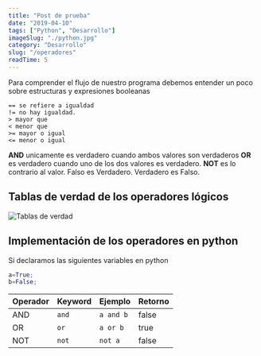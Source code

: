 ```yaml
---
title: "Post de prueba"
date: "2019-04-10"
tags: ["Python", "Desarrollo"]
imageSlug: "./python.jpg"
category: "Desarrollo"
slug: "/operadores"
readTime: 5
---
```


Para comprender el flujo de nuestro programa debemos entender un poco sobre estructuras y expresiones booleanas

```python{numberLines: true}
== se refiere a igualdad
!= no hay igualdad.
> mayor que
< menor que
>= mayor o igual
<= menor o igual
```

**AND** unicamente es verdadero cuando ambos valores son verdaderos
**OR** es verdadero cuando uno de los dos valores es verdadero.
**NOT** es lo contrario al valor. Falso es Verdadero. Verdadero es Falso.

## Tablas de verdad de los operadores lógicos

![Tablas de verdad](/home/edevars/Boostnote/img/comparaciones.jpg)

## Implementación de los operadores en python

Si declaramos las siguientes variables en python

```python
a=True;
b=False;
```

| Operador | Keyword | Ejemplo   | Retorno |
| -------- | ------- | --------- | ------- |
| AND      | `and`   | `a and b` | false   |
| OR       | `or`    | `a or b`  | true    |
| NOT      | `not`   | `not a`   | false   |
